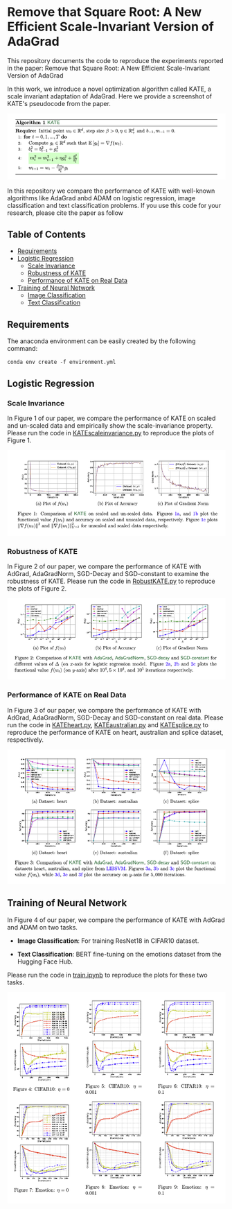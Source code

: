 # Remove that Square Root: A New Efficient Scale-Invariant Version of AdaGrad

This repository documents the code to reproduce the experiments reported in the paper:
Remove that Square Root: A New Efficient Scale-Invariant Version of AdaGrad

In this work, we introduce a novel optimization algorithm called KATE, a scale invariant adaptation of AdaGrad. Here we provide a screenshot of KATE's pseudocode from the paper.

![KATE pseudocode](image/KATE_pseudocode.png)

In this repository we compare the performance of KATE with well-known algorithms like AdaGrad anbd ADAM on logistic regression, image classification and text classification problems. If you use this code for your research, please cite the paper as follow

## Table of Contents

<!--ts-->
   * [Requirements](#requirements)
   * [Logistic Regression](#logistic-regression)
      * [Scale Invariance](#scale-invariance)
      * [Robustness of KATE](#robustness-of-KATE)
      * [Performance of KATE on Real Data](#performance-of-KATE-on-real-data)
   * [Training of Neural Network](#training-of-neural-network)
     * [Image Classification](#image-classification)
     * [Text Classification](#text-classification)
<!--te-->

## Requirements
The anaconda environment can be easily created by the following command:
```setup
conda env create -f environment.yml
```

## Logistic Regression

### Scale Invariance 

In Figure 1 of our paper, we compare the performance of KATE on scaled and un-scaled data and empirically show the scale-invariance property. Please run the code in [KATEscaleinvariance.py](logistic_regression/KATEscaleinvariance.py) to reproduce the plots of Figure 1.

![Scale Invariance](image/scale_invariance.png)

### Robustness of KATE

In Figure 2 of our paper, we compare the performance of KATE with AdGrad, AdaGradNorm, SGD-Decay and SGD-constant to examine the robustness of KATE. Please run the code in [RobustKATE.py](logistic_regression/RobustKATE.py) to reproduce the plots of Figure 2.

![Robustness of KATE](image/robust_KATE.png)

### Performance of KATE on Real Data

In Figure 3 of our paper, we compare the performance of KATE with AdGrad, AdaGradNorm, SGD-Decay and SGD-constant on real data. Please run the code in [KATEheart.py](logistic_regression/KATEheart.py), [KATEaustralian.py](logistic_regression/KATEaustralian.py) and [KATEsplice.py](logistic_regression/KATEsplice.py) to reproduce the performance of KATE on heart, australian and splice dataset, respectively.

![KATE on real data](image/KATE_realdata.png)



## Training of Neural Network

In Figure 4 of our paper, we compare the performance of KATE with AdGrad and ADAM on two tasks. 

- **Image Classification**: For training ResNet18 in CIFAR10 dataset.

- **Text Classification**: BERT fine-tuning on the emotions dataset from the Hugging Face Hub.

Please run the code in [train.ipynb](train.ipynb) to reproduce the plots for these two tasks.

![KATE on Neural Net](image/neural_net.png)
